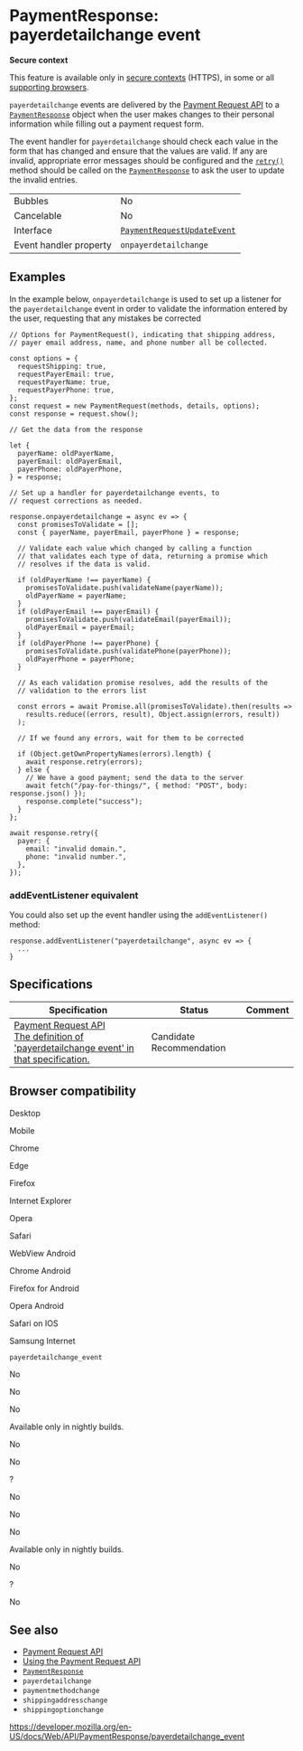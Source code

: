 PaymentResponse: payerdetailchange event
========================================

**Secure context**

This feature is available only in [secure contexts](https://developer.mozilla.org/en-US/docs/Web/Security/Secure_Contexts) (HTTPS), in some or all [supporting browsers](#browser_compatibility).

`payerdetailchange` events are delivered by the [Payment Request API](../payment_request_api) to a [`PaymentResponse`](../paymentresponse) object when the user makes changes to their personal information while filling out a payment request form.

The event handler for `payerdetailchange` should check each value in the form that has changed and ensure that the values are valid. If any are invalid, appropriate error messages should be configured and the [`retry()`](retry) method should be called on the [`PaymentResponse`](../paymentresponse) to ask the user to update the invalid entries.

<table><tbody><tr class="odd"><td>Bubbles</td><td>No</td></tr><tr class="even"><td>Cancelable</td><td>No</td></tr><tr class="odd"><td>Interface</td><td><a href="../paymentrequestupdateevent"><code>PaymentRequestUpdateEvent</code></a></td></tr><tr class="even"><td>Event handler property</td><td><code>onpayerdetailchange</code></td></tr></tbody></table>

Examples
--------

In the example below, `onpayerdetailchange` is used to set up a listener for the `payerdetailchange` event in order to validate the information entered by the user, requesting that any mistakes be corrected

    // Options for PaymentRequest(), indicating that shipping address,
    // payer email address, name, and phone number all be collected.

    const options = {
      requestShipping: true,
      requestPayerEmail: true,
      requestPayerName: true,
      requestPayerPhone: true,
    };
    const request = new PaymentRequest(methods, details, options);
    const response = request.show();

    // Get the data from the response

    let {
      payerName: oldPayerName,
      payerEmail: oldPayerEmail,
      payerPhone: oldPayerPhone,
    } = response;

    // Set up a handler for payerdetailchange events, to
    // request corrections as needed.

    response.onpayerdetailchange = async ev => {
      const promisesToValidate = [];
      const { payerName, payerEmail, payerPhone } = response;

      // Validate each value which changed by calling a function
      // that validates each type of data, returning a promise which
      // resolves if the data is valid.

      if (oldPayerName !== payerName) {
        promisesToValidate.push(validateName(payerName));
        oldPayerName = payerName;
      }
      if (oldPayerEmail !== payerEmail) {
        promisesToValidate.push(validateEmail(payerEmail));
        oldPayerEmail = payerEmail;
      }
      if (oldPayerPhone !== payerPhone) {
        promisesToValidate.push(validatePhone(payerPhone));
        oldPayerPhone = payerPhone;
      }

      // As each validation promise resolves, add the results of the
      // validation to the errors list

      const errors = await Promise.all(promisesToValidate).then(results =>
        results.reduce((errors, result), Object.assign(errors, result))
      );

      // If we found any errors, wait for them to be corrected

      if (Object.getOwnPropertyNames(errors).length) {
        await response.retry(errors);
      } else {
        // We have a good payment; send the data to the server
        await fetch("/pay-for-things/", { method: "POST", body: response.json() });
        response.complete("success");
      }
    };

    await response.retry({
      payer: {
        email: "invalid domain.",
        phone: "invalid number.",
      },
    });

### addEventListener equivalent

You could also set up the event handler using the `addEventListener()` method:

    response.addEventListener("payerdetailchange", async ev => {
      ...
    }

Specifications
--------------

<table><thead><tr class="header"><th>Specification</th><th>Status</th><th>Comment</th></tr></thead><tbody><tr class="odd"><td><a href="https://w3c.github.io/payment-request/#dfn-payerdetailchange">Payment Request API<br />
<span class="small">The definition of 'payerdetailchange event' in that specification.</span></a></td><td><span class="spec-cr">Candidate Recommendation</span></td><td></td></tr></tbody></table>

Browser compatibility
---------------------

Desktop

Mobile

Chrome

Edge

Firefox

Internet Explorer

Opera

Safari

WebView Android

Chrome Android

Firefox for Android

Opera Android

Safari on IOS

Samsung Internet

`payerdetailchange_event`

No

No

No

Available only in nightly builds.

No

No

?

No

No

No

Available only in nightly builds.

No

?

No

See also
--------

-   [Payment Request API](../payment_request_api)
-   [Using the Payment Request API](../payment_request_api/using_the_payment_request_api)
-   [`PaymentResponse`](../paymentresponse)
-   `payerdetailchange`
-   `paymentmethodchange`
-   `shippingaddresschange`
-   `shippingoptionchange`

<a href="https://developer.mozilla.org/en-US/docs/Web/API/PaymentResponse/payerdetailchange_event" class="_attribution-link">https://developer.mozilla.org/en-US/docs/Web/API/PaymentResponse/payerdetailchange_event</a>
